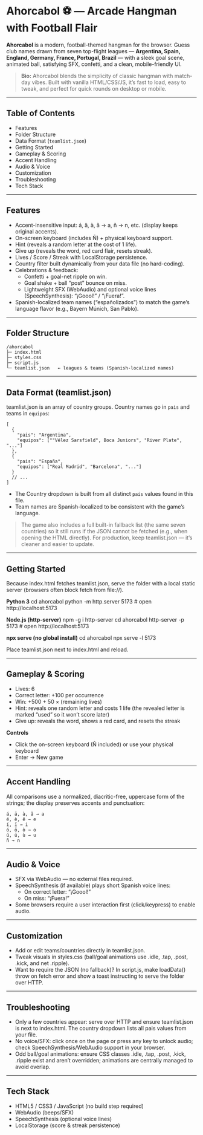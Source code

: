 # Ahorcabol ⚽ — Arcade Hangman with Football Flair

**Ahorcabol** is a modern, football-themed hangman for the browser. Guess club names drawn from seven top-flight leagues — **Argentina, Spain, England, Germany, France, Portugal, Brazil** — with a sleek goal scene, animated ball, satisfying SFX, confetti, and a clean, mobile-friendly UI.

> **Bio:** Ahorcabol blends the simplicity of classic hangman with match-day vibes. Built with vanilla HTML/CSS/JS, it’s fast to load, easy to tweak, and perfect for quick rounds on desktop or mobile.

---

## Table of Contents
- Features
- Folder Structure
- Data Format (`teamlist.json`)
- Getting Started
- Gameplay & Scoring
- Accent Handling
- Audio & Voice
- Customization
- Troubleshooting
- Tech Stack

---

## Features

- Accent-insensitive input: á, ä, à, ã → a, ñ → n, etc. (display keeps original accents).
- On-screen keyboard (includes Ñ) + physical keyboard support.
- Hint (reveals a random letter at the cost of 1 life).
- Give up (reveals the word, red card flair, resets streak).
- Lives / Score / Streak with LocalStorage persistence.
- Country filter built dynamically from your data file (no hard-coding).
- Celebrations & feedback:
  - Confetti + goal-net ripple on win.
  - Goal shake + ball “post” bounce on miss.
  - Lightweight SFX (WebAudio) and optional voice lines (SpeechSynthesis): “¡Goool!” / “¡Fuera!”.
- Spanish-localized team names (“españolizados”) to match the game’s language flavor (e.g., Bayern Múnich, San Pablo).

---

## Folder Structure

    /ahorcabol
    ├─ index.html
    ├─ styles.css
    ├─ script.js
    └─ teamlist.json   ← leagues & teams (Spanish-localized names)

---

## Data Format (teamlist.json)

teamlist.json is an array of country groups. Country names go in `pais` and teams in `equipos`:

    [
      {
        "pais": "Argentina",
        "equipos": [""Vélez Sarsfield", Boca Juniors", "River Plate", "..."]
      },
      {
        "pais": "España",
        "equipos": ["Real Madrid", "Barcelona", "..."]
      }
      // ...
    ]

- The Country dropdown is built from all distinct `pais` values found in this file.
- Team names are Spanish-localized to be consistent with the game’s language.

> The game also includes a full built-in fallback list (the same seven countries) so it still runs if the JSON cannot be fetched (e.g., when opening the HTML directly). For production, keep teamlist.json — it’s cleaner and easier to update.

---

## Getting Started

Because index.html fetches teamlist.json, serve the folder with a local static server (browsers often block fetch from file://).

**Python 3**
    cd ahorcabol
    python -m http.server 5173
    # open http://localhost:5173

**Node.js (http-server)**
    npm -g i http-server
    cd ahorcabol
    http-server -p 5173
    # open http://localhost:5173

**npx serve (no global install)**
    cd ahorcabol
    npx serve -l 5173

Place teamlist.json next to index.html and reload.

---

## Gameplay & Scoring

- Lives: 6  
- Correct letter: +100 per occurrence  
- Win: +500 + 50 × (remaining lives)  
- Hint: reveals one random letter and costs 1 life (the revealed letter is marked “used” so it won’t score later)  
- Give up: reveals the word, shows a red card, and resets the streak

**Controls**
- Click the on-screen keyboard (Ñ included) or use your physical keyboard  
- Enter → New game

---

## Accent Handling

All comparisons use a normalized, diacritic-free, uppercase form of the strings; the display preserves accents and punctuation:

    á, ä, à, ã → a
    é, è, ë → e
    í, ï → i
    ó, ö, ò → o
    ú, ü, ù → u
    ñ → n

---

## Audio & Voice

- SFX via WebAudio — no external files required.
- SpeechSynthesis (if available) plays short Spanish voice lines:
  - On correct letter: “¡Goool!”
  - On miss: “¡Fuera!”
- Some browsers require a user interaction first (click/keypress) to enable audio.

---

## Customization

- Add or edit teams/countries directly in teamlist.json.
- Tweak visuals in styles.css (ball/goal animations use .idle, .tap, .post, .kick, and net .ripple).
- Want to require the JSON (no fallback)? In script.js, make loadData() throw on fetch error and show a toast instructing to serve the folder over HTTP.

---

## Troubleshooting

- Only a few countries appear: serve over HTTP and ensure teamlist.json is next to index.html. The country dropdown lists all pais values from your file.
- No voice/SFX: click once on the page or press any key to unlock audio; check SpeechSynthesis/WebAudio support in your browser.
- Odd ball/goal animations: ensure CSS classes .idle, .tap, .post, .kick, .ripple exist and aren’t overridden; animations are centrally managed to avoid overlap.

---

## Tech Stack

- HTML5 / CSS3 / JavaScript (no build step required)
- WebAudio (beeps/SFX)
- SpeechSynthesis (optional voice lines)
- LocalStorage (score & streak persistence)

